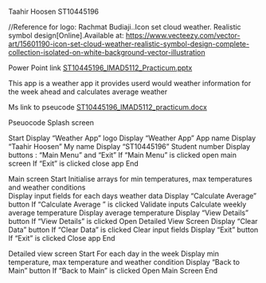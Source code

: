 Taahir Hoosen 
ST10445196

//Reference for logo: Rachmat Budiaji..Icon set cloud weather. Realistic symbol design[Online].Available at: https://www.vecteezy.com/vector-art/15601190-icon-set-cloud-weather-realistic-symbol-design-complete-collection-isolated-on-white-background-vector-illustration

Power Point link [ST10445196_IMAD5112_Practicum.pptx](https://github.com/user-attachments/files/15764463/ST10445196_IMAD5112_Practicum.pptx)


This app is a weather app it provides userd would weather information for the week ahead and calculates average weather

Ms link to pseucode [ST10445196_IMAD5112_practicum.docx](https://github.com/user-attachments/files/15764536/ST10445196_IMAD5112_practicum.docx)



Pseuocode
Splash screen

Start
Display “Weather App” logo
Display “Weather App” App name
Display “Taahir Hoosen” My name
Display “ST10445196” Student number
Display buttons : “Main Menu” and “Exit” 
If “Main Menu” is clicked 
open main screen
If “Exit” is clicked 
close app 
End

Main screen
Start
Initialise arrays for min temperatures, max temperatures and weather conditions  
Display input fields for each days weather data
Display “Calculate Average” button
If “Calculate Average ” is clicked 
Validate inputs
Calculate weekly average temperature
Display average temperature
Display “View Details” button 
If “View Details” is clicked 
Open Detailed View Screen 
Display “Clear Data” button
If “Clear Data” is clicked 
Clear input fields 
Display “Exit” button 
If “Exit” is clicked
Close app
End

Detailed view screen
Start
For each day in the week 
Display min temperature, max temperature and weather condition
Display “Back to Main” button
If “Back to Main” is clicked 
Open Main Screen
End

